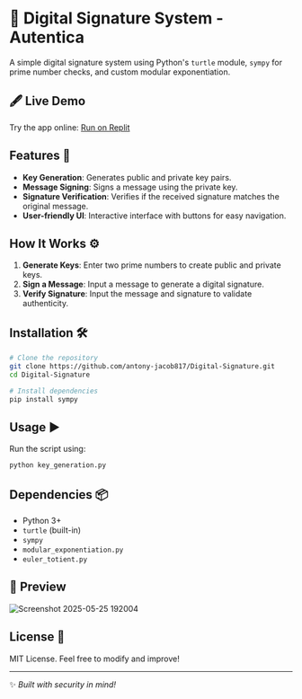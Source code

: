 # 🔐 Digital Signature System - Autentica

A simple digital signature system using Python's `turtle` module, `sympy` for prime number checks, and custom modular exponentiation.

## 🖋️ Live Demo
Try the app online: [Run on Replit](https://replit.com/@antonyjacob817/Autentica)

## Features 🚀
- **Key Generation**: Generates public and private key pairs.
- **Message Signing**: Signs a message using the private key.
- **Signature Verification**: Verifies if the received signature matches the original message.
- **User-friendly UI**: Interactive interface with buttons for easy navigation.

## How It Works ⚙️
1. **Generate Keys**: Enter two prime numbers to create public and private keys.
2. **Sign a Message**: Input a message to generate a digital signature.
3. **Verify Signature**: Input the message and signature to validate authenticity.

## Installation 🛠️
```sh
# Clone the repository
git clone https://github.com/antony-jacob817/Digital-Signature.git
cd Digital-Signature

# Install dependencies
pip install sympy
```

## Usage ▶️
Run the script using:
```sh
python key_generation.py
```

## Dependencies 📦
- Python 3+
- `turtle` (built-in)
- `sympy`
- `modular_exponentiation.py`
- `euler_totient.py`

## 📸 Preview
![Screenshot 2025-05-25 192004](https://github.com/user-attachments/assets/73e8613f-dc9e-40f9-8ca8-29ec849fec88)


## License 📜
MIT License. Feel free to modify and improve!

---

✨ *Built with security in mind!*

